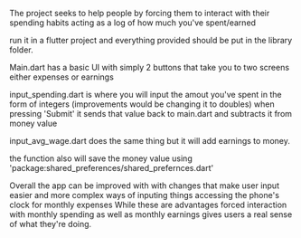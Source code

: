 The project seeks to help people by forcing them to interact with their spending habits acting as a log of how much you've spent/earned

run it in a flutter project and everything provided should be put in the library folder. 

Main.dart has a basic UI with simply 2 buttons that take you to two screens either expenses or earnings

input_spending.dart is where you will input the amout you've spent in the form of integers
(improvements would be changing it to doubles) 
when pressing 'Submit' it sends that value back to main.dart and subtracts it from money value

input_avg_wage.dart does the same thing but it will add earnings to money.

the function also will save the money value using 'package:shared_preferences/shared_prefernces.dart'

Overall the app can be improved with with changes that make user input easier and more complex ways of inputing things accessing the phone's clock for monthly expenses
While these are advantages forced interaction with monthly spending as well as monthly earnings gives users a real sense of what they're doing.
